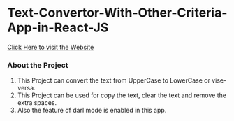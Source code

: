 # Text-Convertor-With-Other-Criteria-App-in-React-JS


[Click Here to visit the Website](https://gulabtextconverter.netlify.app/)

<h3> About the Project</h3>

1. This Project can convert the text from UpperCase to LowerCase or vise-versa.
2. This Project can be used for copy the text, clear the text and remove the extra spaces.
3. Also the feature of darl mode is enabled in this app.

